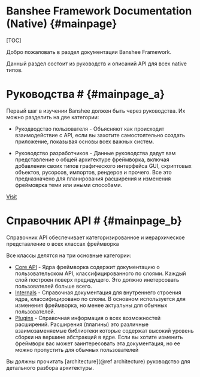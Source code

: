Banshee Framework Documentation (Native)						{#mainpage}
===============

[TOC]

Добро пожаловать в раздел документации Banshee Framework.

Данный раздел состоит из руководств и описаний API для всех native типов.

# Руководства # {#mainpage_a}

Первый шаг в изучении Banshee должен быть через руководства. Их можно разделить на две категории:

- Рукодводство пользователя - Объясняют как происходит взаимодействие с API, если вы захотите самостоятельно создать приложение, показывая основы всех важных систем.

- Руководство разработчиков - Данные руководства дадут вам представление о общей архитектуре фреймворка, включая добавления своих типов графического интерфейса GUI, скриптовых объектов, русорсов, импортов, рендеров и прочего. Все это предназначено для планирования расширения и изменения фреймоврка теми или иными способами.

[Visit](manuals.md) 
 
# Справочник API # {#mainpage_b}

Справочник API обеспечивает категоризированное и иерархическое представление о всех классах фреймворка


Все классы делятся на три основные категории:
 - <a class="el" href="group___layers.html">Core API</a> - Ядра фреймворка содержит документацию о пользовательском API, классифицированного по слоями. Каждый слой построен поверх предидущего. Это должно инетерсовать пользователей больше всего.
 - <a class="el" href="group___internals.html">Internals</a> - Справочная документация для внутреннего строения ядра, классифицировано по слоям. В основном используется для изменения фреймворка, но менее актуальны для обычных пользователей.
 - <a class="el" href="Documentation\RUS\Manuals\Native\manuals.md">Plugins</a> - Справочная информация о всех возможностей расширений. Расширения (плагины) это различные взаимозаменяемые библиотеки которые содержат высокий уровень сборки на вершине абстракций в ядре. Если вы хотите изменить фреймворк вас может заинтересовать эта документация, но ее можно пропустить для обычных пользователей
 
Вы должны прочитать [architecture](@ref architecture) руководство для детального разбора архитектуры.